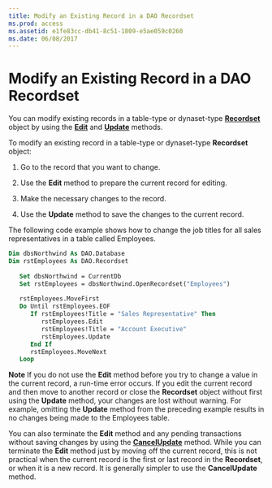 ```yaml
---
title: Modify an Existing Record in a DAO Recordset
ms.prod: access
ms.assetid: e1fe83cc-db41-8c51-1809-e5ae059c0260
ms.date: 06/08/2017
---
```



# Modify an Existing Record in a DAO Recordset

You can modify existing records in a table-type or dynaset-type **[Recordset](http://msdn.microsoft.com/library/9774232C-E6DA-175B-FC7F-ED2AB7908FA0%28Office.15%29.aspx)** object by using the **[Edit](http://msdn.microsoft.com/library/A64D601B-F446-DA40-0020-B99110A72872%28Office.15%29.aspx)** and **[Update](http://msdn.microsoft.com/library/AAD4171A-DA95-ED72-86B3-714615EA0AC8%28Office.15%29.aspx)** methods.

To modify an existing record in a table-type or dynaset-type **Recordset** object:

1. Go to the record that you want to change.
    
2. Use the **Edit** method to prepare the current record for editing.
    
3. Make the necessary changes to the record.
    
4. Use the **Update** method to save the changes to the current record.
    
The following code example shows how to change the job titles for all sales representatives in a table called Employees.



```vb
Dim dbsNorthwind As DAO.Database 
Dim rstEmployees As DAO.Recordset 
 
   Set dbsNorthwind = CurrentDb 
   Set rstEmployees = dbsNorthwind.OpenRecordset("Employees") 
 
   rstEmployees.MoveFirst 
   Do Until rstEmployees.EOF 
      If rstEmployees!Title = "Sales Representative" Then 
         rstEmployees.Edit 
         rstEmployees!Title = "Account Executive" 
         rstEmployees.Update 
      End If 
      rstEmployees.MoveNext 
   Loop 

```


 **Note**  If you do not use the **Edit** method before you try to change a value in the current record, a run-time error occurs. If you edit the current record and then move to another record or close the **Recordset** object without first using the **Update** method, your changes are lost without warning. For example, omitting the **Update** method from the preceding example results in no changes being made to the Employees table.

You can also terminate the **Edit** method and any pending transactions without saving changes by using the **[CancelUpdate](http://msdn.microsoft.com/library/EFC4F60B-876F-5E11-37FD-0FBBF225B15B%28Office.15%29.aspx)** method. While you can terminate the **Edit** method just by moving off the current record, this is not practical when the current record is the first or last record in the **Recordset**, or when it is a new record. It is generally simpler to use the **CancelUpdate** method.

